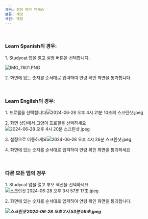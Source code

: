 ```yaml
---
제목: 설정 영역 액세스
분류: 계정
섹션: 계정
---
```

 

### **Learn Spanish의 경우:**

1\. Studycat 앱을 열고 설정 버튼을 선택합니다.

![IMG_7601.PNG](https://help.Studycat.com/hc/article_attachments/34518228606873)

2\. 화면에 있는 숫자를 순서대로 입력하여 연령 확인 화면을 통과합니다.

 

### **Learn English의 경우:**

1\. 프로필을 선택합니다![2024-06-28 오후 4시 21분 10초의 스크린샷.jpeg](https://help.Studycat.com/hc/article_attachments/34518228607769)

2\. 화면 상단에서 고양이 프로필을 선택하세요![2024-06-28 오후 4시 20분 스크린샷.jpeg](https://help.Studycat.com/hc/article_attachments/34518215417241)

3\. 설정으로 이동하세요![2024-06-28 오후 4시 26분 스크린샷.jpeg](https://help.Studycat.com/hc/article_attachments/34518215418265)

4\. 화면에 있는 숫자를 순서대로 입력하여 연령 확인 화면을 통과하세요

 

### **다른 모든 앱의 경우**

1\. Studycat 앱을 열고 부모 섹션을 선택하세요![스크린샷 2024-06-28 오후 3시 57분 17초.jpeg](https://help.Studycat.com/hc/article_attachments/34518228611353)

2\. 화면에 있는 숫자를 순서대로 입력하여 연령 확인 화면을 통과합니다.

***![스크린샷 2024-06-28 오후 2시 53분 59초.jpeg](https://help.Studycat.com/hc/article_attachments/34518215421977)***